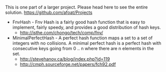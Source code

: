 ﻿This is one part of a larger project. Please head here to see the entire solution. https://github.com/afoat/Projects

* FnvHash - Fnv Hash is a fairly good hash function that is easy to implement, fairly speedy, and provides a good distribution of hash keys.
	* http://isthe.com/chongo/tech/comp/fnv/
* MinimalPerfectHash - A perfect hash function maps a set to a set of integers with no collisions. A minimal perfect hash is a perfect hash with consecutive keys going from 0 .. n where there are n elements in the set. 
	* http://stevehanov.ca/blog/index.php?id=119
	* http://cmph.sourceforge.net/papers/fch92.pdf
